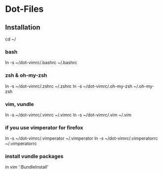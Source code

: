 # Dot-Files

## Installation

cd ~/

### bash
ln -s ~/dot-vimrc/.bashrc ~/.bashrc

### zsh & oh-my-zsh
ln -s ~/dot-vimrc/.zshrc ~/.zshrc
ln -s ~/dot-vimrc/.oh-my-zsh ~/.oh-my-zsh

### vim, vundle
ln -s ~/dot-vimrc/.vimrc ~/.vimrc
ln -s ~/dot-vimrc/.vim ~/.vim

### if you use vimperator for firefox
ln -s ~/dot-vimrc/.vimperator ~/.vimperator
ln -s ~/dot-vimrc/.vimperatorrc ~/.vimperatorrc

### install vundle packages
in vim ':BundleInstall'
